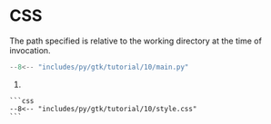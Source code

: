 # CSS

The path specified is relative to the working directory at the time of invocation.

```py hl_lines="12-14 43"
--8<-- "includes/py/gtk/tutorial/10/main.py"
```

1.  

    ```css
    --8<-- "includes/py/gtk/tutorial/10/style.css"
    ```
